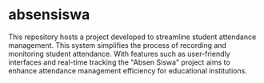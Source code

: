# absensiswa
This repository hosts a project developed to streamline student attendance management. This system simplifies the process of recording and monitoring student attendance. With features such as user-friendly interfaces and real-time tracking the "Absen Siswa" project aims to enhance attendance management efficiency for educational institutions.
